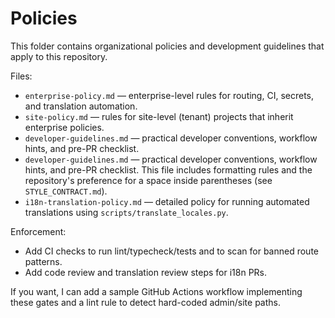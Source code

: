 # Policies

This folder contains organizational policies and development guidelines that apply to this repository.

Files:

- `enterprise-policy.md` — enterprise-level rules for routing, CI, secrets, and translation automation.
- `site-policy.md` — rules for site-level (tenant) projects that inherit enterprise policies.
- `developer-guidelines.md` — practical developer conventions, workflow hints, and pre-PR checklist.
- `developer-guidelines.md` — practical developer conventions, workflow hints, and pre-PR checklist. This file includes formatting rules and the repository's preference for a space inside parentheses (see `STYLE_CONTRACT.md`).
- `i18n-translation-policy.md` — detailed policy for running automated translations using `scripts/translate_locales.py`.

Enforcement:

- Add CI checks to run lint/typecheck/tests and to scan for banned route patterns.
- Add code review and translation review steps for i18n PRs.

If you want, I can add a sample GitHub Actions workflow implementing these gates and a lint rule to detect hard-coded admin/site paths.

